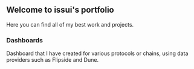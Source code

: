 ## Welcome to issui's portfolio

Here you can find all of my best work and projects. 

### Dashboards

Dashboard that I have created for various protocols or chains, using data providers such as Flipside and Dune. 


